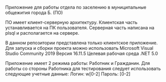 
Приложение для работы отдела по заселению в муниципальные общежития города Б. (ПО) 

ПО имеет клиент-серверную архитектуру. Клиентская часть устанавливается на ПК пользователя.
Серверная часть написана на plsql и располагается на сервере.

В данном репозитории представлена только клиентское приложение.
Для запуска и сборки проекта можно использовать 
Microsoft Visual Studio Community 2019
Версия 16.11.5
Целевая рабочая среда .NET 5.0

Приложение имеет 2 режима работы: Работник и Гражданин.
Для работы со стороны Работника для тестирования следует использовать следующие учетные данные:
Логин: 	w[0-2]
Пароль: [0-2]


